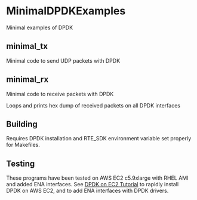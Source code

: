 # MinimalDPDKExamples
Minimal examples of DPDK

## minimal_tx
Minimal code to send UDP packets with DPDK

## minimal_rx
Minimal code to receive packets with DPDK

Loops and prints hex dump of received packets on all DPDK interfaces

## Building
Requires DPDK installation and RTE_SDK environment variable set properly for Makefiles.

## Testing
These programs have been tested on AWS EC2 c5.9xlarge with RHEL AMI and added ENA interfaces.  See [DPDK on EC2 Tutorial](https://github.com/FOXNEOAdvancedTechnology/MinimalDPDKExamples/blob/master/DPDK_EC2_Tutorial.md) to rapidly install DPDK on AWS EC2, and to add ENA interfaces with DPDK drivers.
